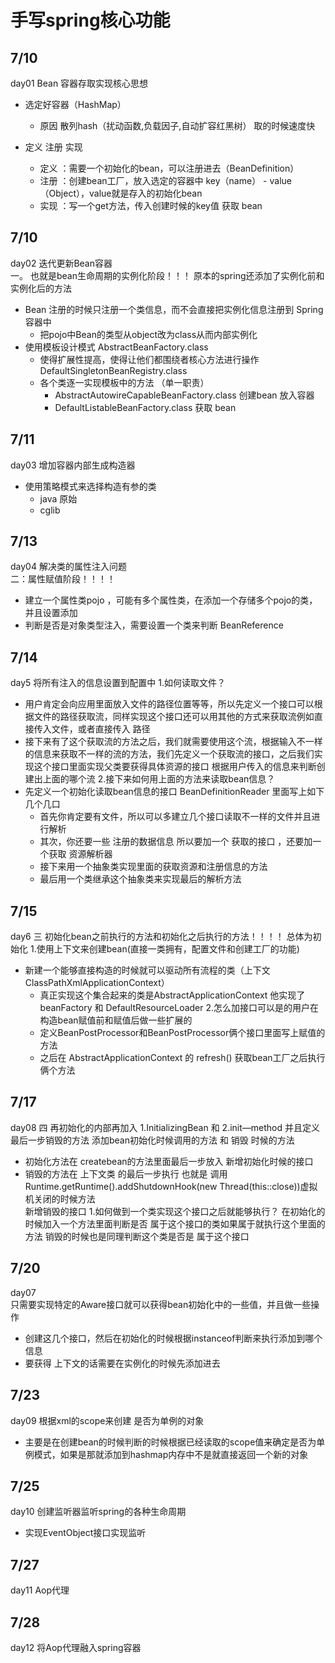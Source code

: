 # 手写spring核心功能

## 7/10
day01
Bean 容器存取实现核心思想 
+ 选定好容器（HashMap）
  + 原因 散列hash（扰动函数,负载因子,自动扩容红黑树） 取的时候速度快

+ 定义  注册  实现
  + 定义 ：需要一个初始化的bean，可以注册进去（BeanDefinition）
  + 注册 ：创建bean工厂，放入选定的容器中 key（name） - value（Object），value就是存入的初始化bean
  + 实现 ：写一个get方法，传入创建时候的key值 获取 bean 

  
  
## 7/10 
day02 
迭代更新Bean容器  
一。 也就是bean生命周期的实例化阶段！！！ 原本的spring还添加了实例化前和实例化后的方法
+ Bean 注册的时候只注册一个类信息，而不会直接把实例化信息注册到 Spring 容器中
  + 把pojo中Bean的类型从object改为class从而内部实例化
+ 使用模板设计模式 AbstractBeanFactory.class
  + 使得扩展性提高，使得让他们都围绕者核心方法进行操作 DefaultSingletonBeanRegistry.class
  + 各个类逐一实现模板中的方法 （单一职责）  
    + AbstractAutowireCapableBeanFactory.class 创建bean 放入容器 
    + DefaultListableBeanFactory.class 获取 bean
 
## 7/11
day03 
增加容器内部生成构造器   
+ 使用策略模式来选择构造有参的类 
  + java 原始
  + cglib 

## 7/13 
day04 解决类的属性注入问题     
二：属性赋值阶段！！！！
 + 建立一个属性类pojo ，可能有多个属性类，在添加一个存储多个pojo的类，并且设置添加
 + 判断是否是对象类型注入，需要设置一个类来判断 BeanReference 

## 7/14
day5 
将所有注入的信息设置到配置中
1.如何读取文件？
+ 用户肯定会向应用里面放入文件的路径位置等等，所以先定义一个接口可以根据文件的路径获取流，同样实现这个接口还可以用其他的方式来获取流例如直接传入文件，或者直接传入
  路径
+ 接下来有了这个获取流的方法之后，我们就需要使用这个流，根据输入不一样的信息来获取不一样的流的方法，我们先定义一个获取流的接口，之后我们实现这个接口里面实现父类要获得具体资源的接口
  根据用户传入的信息来判断创建出上面的哪个流
2.接下来如何用上面的方法来读取bean信息？
+ 先定义一个初始化读取bean信息的接口 BeanDefinitionReader 里面写上如下几个几口
  + 首先你肯定要有文件，所以可以多建立几个接口读取不一样的文件并且进行解析
  + 其次，你还要一些 注册的数据信息 所以要加一个 获取的接口 ，还要加一个获取 资源解析器 
  + 接下来用一个抽象类实现里面的获取资源和注册信息的方法
  + 最后用一个类继承这个抽象类来实现最后的解析方法
  
## 7/15 
day6 
三 初始化bean之前执行的方法和初始化之后执行的方法！！！！ 总体为初始化
1.使用上下文来创建bean(直接一类拥有，配置文件和创建工厂的功能)  
+ 新建一个能够直接构造的时候就可以驱动所有流程的类（上下文ClassPathXmlApplicationContext）
  + 真正实现这个集合起来的类是AbstractApplicationContext 他实现了beanFactory 和 DefaultResourceLoader
2.怎么加接口可以是的用户在构造bean赋值前和赋值后做一些扩展的  
  + 定义BeanPostProcessor和BeanPostProcessor俩个接口里面写上赋值的方法
  + 之后在 AbstractApplicationContext 的 refresh() 获取bean工厂之后执行俩个方法
  
## 7/17   
day08 
四 再初始化的内部再加入 1.InitializingBean 和 2.init—method  并且定义最后一步销毁的方法
添加bean初始化时候调用的方法 和 销毁 时候的方法
+ 初始化方法在 createbean的方法里面最后一步放入
  新增初始化时候的接口 
+ 销毁的方法在 上下文类 的最后一步执行 也就是 调用Runtime.getRuntime().addShutdownHook(new Thread(this::close))虚拟机关闭的时候方法   
  新增销毁的接口 
1.如何做到一个类实现这个接口之后就能够执行？
  在初始化的时候加入一个方法里面判断是否 属于这个接口的类如果属于就执行这个里面的方法
  销毁的时候也是同理判断这个类是否是 属于这个接口
  
 
## 7/20 
day07  
只需要实现特定的Aware接口就可以获得bean初始化中的一些值，并且做一些操作
+ 创建这几个接口，然后在初始化的时候根据instanceof判断来执行添加到哪个信息
+ 要获得 上下文的话需要在实例化的时候先添加进去

## 7/23
day09
根据xml的scope来创建 是否为单例的对象
+ 主要是在创建bean的时候判断的时候根据已经读取的scope值来确定是否为单例模式，如果是那就添加到hashmap内存中不是就直接返回一个新的对象

## 7/25
day10
创建监听器监听spring的各种生命周期
+ 实现EventObject接口实现监听

## 7/27
day11
Aop代理

## 7/28
day12
将Aop代理融入spring容器
